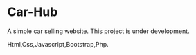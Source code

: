 # Car-Hub
A simple car selling website. This project is under development.

Html,Css,Javascript,Bootstrap,Php.
